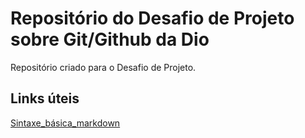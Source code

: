 # Repositório do Desafio de Projeto sobre Git/Github da Dio
Repositório criado para o Desafio de Projeto.

## Links úteis
[Sintaxe_básica_markdown](https://markdown.net.br/sintaxe-basica/)
